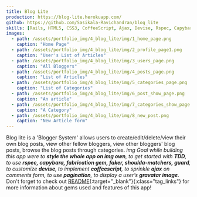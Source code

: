 ```yaml
---
title: Blog Lite
production: https://blog-lite.herokuapp.com/
github: https://github.com/Sasikala-Ravichandran/blog_lite
skills: [Rails, HTML5, CSS3, CoffeeScript, Ajax, Devise, Rspec, Capybara, Fabrication, GIT, Pagination]
images:
  - path: /assets/portfolio_img/4_blog_lite/img/1_home_page.png
    caption: "Home Page"
  - path: /assets/portfolio_img/4_blog_lite/img/2_profile_page1.png
    caption: "User's List of Articles"
  - path: /assets/portfolio_img/4_blog_lite/img/3_users_page.png
    caption: "All Bloggers"
  - path: /assets/portfolio_img/4_blog_lite/img/4_posts_page.png
    caption: "List of Articles"
  - path: /assets/portfolio_img/4_blog_lite/img/5_categories_page.png
    caption: "List of Categories"
  - path: /assets/portfolio_img/4_blog_lite/img/6_post_show_page.png
    caption: "An article"
  - path: /assets/portfolio_img/4_blog_lite/img/7_categories_show_page.png
    caption: "A Category"
  - path: /assets/portfolio_img/4_blog_lite/img/8_new_post.png
    caption: "New Article form"
---
```


Blog lite is a 'Blogger System' allows users to create/edit/delete/view their own blog posts, view other fellow bloggers, view other bloggers' blog posts, browse the blog posts through categories. *img Goal while building this app were to **style the whole app on img own**, to get started with **TDD**, to use **rspec, capybara, fabrication gem, faker, shoulda-matchers, guard**, to customize **devise**, to implement **coffeescript**, to sprinkle **ajax** on comments form, to use **pagination**, to display a user’s **gravatar image***. Don't forget to check out [README](https://github.com/Sasikala-Ravichandran/blog_lite){:target="_blank"}{:class="tag_links"} for more information about gems used and features of this app!